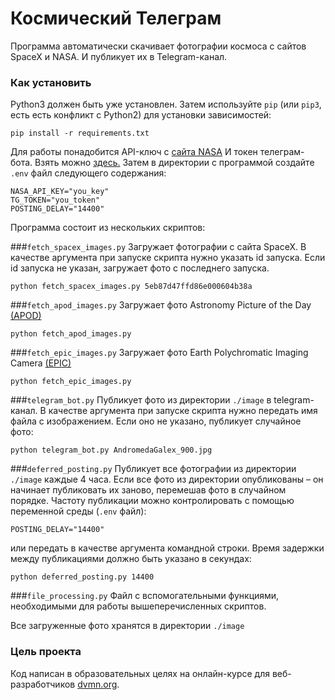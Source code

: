 # Космический Телеграм

Программа автоматически скачивает фотографии космоса
с сайтов SpaceX и NASA. И публикует их в Telegram-канал.

### Как установить

Python3 должен быть уже установлен. 
Затем используйте `pip` (или `pip3`, есть есть конфликт с Python2) для установки зависимостей:
```
pip install -r requirements.txt
```
Для работы понадобится API-ключ с [сайта NASA](https://api.nasa.gov/)
И токен телеграм-бота. Взять можно [здесь.](https://telegram.me/BotFather)
Затем в директории с программой создайте `.env` файл следующего
содержания:
```
NASA_API_KEY="you_key"
TG_TOKEN="you_token"
POSTING_DELAY="14400"
```
Программа состоит из нескольких скриптов:

###`fetch_spacex_images.py`
Загружает фотографии с сайта SpaceX.
В качестве аргумента при запуске скрипта нужно указать id запуска.
Если id запуска не указан, загружает фото с последнего запуска.
```
python fetch_spacex_images.py 5eb87d47ffd86e000604b38a
```

###`fetch_apod_images.py`
Загружает фото Astronomy Picture of the Day [(APOD)](https://api.nasa.gov/#apod)
```
python fetch_apod_images.py
```
###`fetch_epic_images.py`
Загружает фото Earth Polychromatic Imaging Camera [(EPIC)](https://api.nasa.gov/#epic)

```
python fetch_epic_images.py
```

###`telegram_bot.py`
Публикует фото из директории `./image` в telegram-канал.
В качестве аргумента при запуске скрипта нужно передать имя файла
с изображением. Если оно не указано, публикует случайное фото:
```
python telegram_bot.py AndromedaGalex_900.jpg
```

###`deferred_posting.py`
Публикует все фотографии из директории `./image` каждые 4 часа.
Если все фото из директории опубликованы – он начинает публиковать их заново, перемешав фото в случайном порядке.
Частоту публикации можно контролировать с помощью переменной среды (`.env` файл):
```
POSTING_DELAY="14400"
```
или передать в качестве аргумента командной строки. Время задержки между публикациями должно быть указано в секундах:
```
python deferred_posting.py 14400
```
###`file_processing.py`
Файл с вспомогательными функциями, необходимыми для работы вышеперечисленных скриптов.

Все загруженные фото хранятся в директории `./image`
### Цель проекта

Код написан в образовательных целях на онлайн-курсе для веб-разработчиков [dvmn.org](https://dvmn.org/).